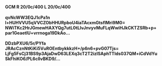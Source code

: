 #### GCM R 20/0c/400 L 20/0c/400
**qvNcWW3EQJ1cPa1n**<br/>**l+HUHVVU5qVVCZObHHURpboU4iaTAcxmGtsflMri9M0=**<br/>**NWiTKc2HrJGmewHAXYQg7utL0tLlvJnvyvMuFLqWwiHJkCKTZSRb+p+par1GeaetlU+vrrnoga19DkAo...**<br/><br/>
**DDzbPXU6/5r/PYfa**<br/>**JRAcCznNtKiKi5VuROEntbykkkzH+/p6n6+pvG07Tjs=**<br/>**LjFg5FsCj31BS9p3AjaDwD63LEXq3cT2T2izISAphTTlds037QM+iCdVdYuSkFhiKO6/PL6cIlvBKD9/...**